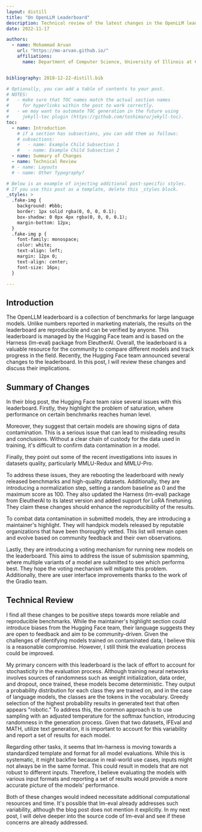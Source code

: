 ```yaml
---
layout: distill
title: "On OpenLLM Leaderboard"
description: Technical review of the latest changes in the OpenLLM leaderboard
date: 2022-11-17

authors:
  - name: Mohammad Arvan
    url: "https://mo-arvan.github.io/"
    affiliations:
      name: Department of Computer Science, University of Illinois at Chicago


bibliography: 2018-12-22-distill.bib

# Optionally, you can add a table of contents to your post.
# NOTES:
#   - make sure that TOC names match the actual section names
#     for hyperlinks within the post to work correctly.
#   - we may want to automate TOC generation in the future using
#     jekyll-toc plugin (https://github.com/toshimaru/jekyll-toc).
toc:
  - name: Introduction
    # if a section has subsections, you can add them as follows:
    # subsections:
    #   - name: Example Child Subsection 1
    #   - name: Example Child Subsection 2
  - name: Summary of Changes
  - name: Technical Review
  # - name: Layouts
  # - name: Other Typography?

# Below is an example of injecting additional post-specific styles.
# If you use this post as a template, delete this _styles block.
_styles: >
  .fake-img {
    background: #bbb;
    border: 1px solid rgba(0, 0, 0, 0.1);
    box-shadow: 0 0px 4px rgba(0, 0, 0, 0.1);
    margin-bottom: 12px;
  }
  .fake-img p {
    font-family: monospace;
    color: white;
    text-align: left;
    margin: 12px 0;
    text-align: center;
    font-size: 16px;
  }

---
```



## Introduction

The OpenLLM leaderboard is a collection of benchmarks for large language models. Unlike numbers reported in marketing materials, the results on the leaderboard are reproducible and can be verified by anyone. This leaderboard is managed by the Hugging Face team and is based on the Harness (lm-eval) package from EleutherAI. Overall, the leaderboard is a valuable resource for the community to compare different models and track progress in the field. Recently, the Hugging Face team announced several changes to the leaderboard. In this post, I will review these changes and discuss their implications.

## Summary of Changes

In their blog post, the Hugging Face team raise several issues with this leaderboard. Firstly, they highlight the problem of saturation, where performance on certain benchmarks reaches human level.

Moreover, they suggest that certain models are showing signs of data contamination. This is a serious issue that can lead to misleading results and conclusions. Without a clear chain of custody for the data used in training, it's difficult to confirm data contamination in a model.

Finally, they point out some of the recent investigations into issues in datasets quality, particularly MMLU-Redux and MMLU-Pro.

To address these issues, they are rebooting the leaderboard with newly released benchmarks and high-quality datasets. Additionally, they are introducing a normalization step, setting a random baseline as 0 and the maximum score as 100. They also updated the Harness (lm-eval) package from EleutherAI to its latest version and added support for LoRA finetuning. They claim these changes should enhance the reproducibility of the results.

To combat data contamination in submitted models, they are introducing a maintainer's highlight. They will handpick models released by reputable organizations that have been thoroughly vetted. This list will remain open and evolve based on community feedback and their own observations.

Lastly, they are introducing a voting mechanism for running new models on the leaderboard. This aims to address the issue of submission spamming, where multiple variants of a model are submitted to see which performs best. They hope the voting mechanism will mitigate this problem. Additionally, there are user interface improvements thanks to the work of the Gradio team.

## Technical Review

I find all these changes to be positive steps towards more reliable and reproducible benchmarks. While the maintainer's highlight section could introduce biases from the Hugging Face team, their language suggests they are open to feedback and aim to be community-driven. Given the challenges of identifying models trained on contaminated data, I believe this is a reasonable compromise. However, I still think the evaluation process could be improved.

My primary concern with this leaderboard is the lack of effort to account for stochasticity in the evaluation process. Although training neural networks involves sources of randomness such as weight initialization, data order, and dropout, once trained, these models become deterministic. They output a probability distribution for each class they are trained on, and in the case of language models, the classes are the tokens in the vocabulary. Greedy selection of the highest probability results in generated text that often appears "robotic." To address this, the common approach is to use sampling with an adjusted temperature for the softmax function, introducing randomness in the generation process. Given that two datasets, IFEval and MATH, utilize text generation, it is important to account for this variability and report a set of results for each model.

Regarding other tasks, it seems that lm-harness is moving towards a standardized template and format for all model evaluations. While this is systematic, it might backfire because in real-world use cases, inputs might not always be in the same format. This could result in models that are not robust to different inputs. Therefore, I believe evaluating the models with various input formats and reporting a set of results would provide a more accurate picture of the models' performance.

Both of these changes would indeed necessitate additional computational resources and time. It's possible that lm-eval already addresses such variability, although the blog post does not mention it explicitly. In my next post, I will delve deeper into the source code of lm-eval and see if these concerns are already addressed.